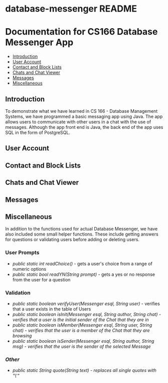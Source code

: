 # database-messenger README
Documentation for CS166 Database Messenger App
==============================================

<ul>
    <li><a href="#intro">Introduction</a></li>
    <li><a href="#accnt">User Account</a></li>
    <li><a href="#lists">Contact and Block Lists</a></li>
    <li><a href="#chat">Chats and Chat Viewer</a></li>
    <li><a href="#msgs">Messages</a></li>
    <li><a href="#misc">Miscellaneous</a></li>
</ul>

<h2 id="intro">Introduction</h2>
<p>To demonstrate what we have learned in CS 166 - Database Management Systems, we have programmed a basic messaging app using Java. The app allows users to communicate with other users in a chat with the use of messages. Although the app front end is Java, the back end of the app uses SQL in the form of PostgreSQL.</p>

<h2 id="accnt">User Account</h2>

<h2 id="lists">Contact and Block Lists</h2>

<h2 id="chat">Chats and Chat Viewer</h2>

<h2 id="msgs">Messages</h2>

<h2 id="misc">Miscellaneous</h2>
<p>In addition to the functions used for actual Database Messenger, we have also included some small helper functions. These include getting answers for questions or validating users before adding or deleting users.</p>

<h3>User Prompts</h3>
<ul>
    <li><em>public static int readChoice()</em> - gets a user's choice from a range of numeric options</li>
    <li><em>public static bool readYN(String prompt)</em> - gets a yes or no response from the user for a question</li>
</ul>

<h3>Validation</h3>
<ul>
    <li><em>public static boolean verifyUser(Messenger esql, String user)</em> - verifies that a user exists in the table of Users</li>
    <li><em>public static boolean isInit(Messenger esql, String author, String chat) - verifies that a user is the initial sender of the Chat that they are in</li>
    <li><em>public static boolean isMember(Messenger esql, String user, String chat)</em> - verifies that the user is a member of the Chat that they are browsing</li>
    <li><em>public static boolean isSender(Messenger esql, String author, String msg)</em> - verifies that the user is the sender of the selected Message</li>
</ul>

<h3>Other</h3>
<ul>
    <li><em>public static String quote(String text)</em> - replaces all single quotes with "\'"</li>
</ul>
